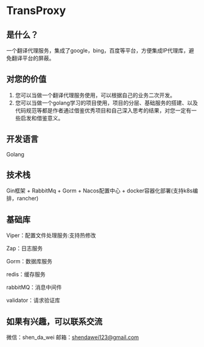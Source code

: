 # TransProxy
## 是什么？ 
一个翻译代理服务，集成了google，bing，百度等平台，方便集成IP代理库，避免翻译平台的屏蔽。
## 对您的价值
1. 您可以当做一个翻译代理服务使用，可以根据自己的业务二次开发。
2. 您可以当做一个golang学习的项目使用，项目的分层、基础服务的搭建、以及代码规范等都是作者通过借鉴优秀项目和自己深入思考的结果，对您一定有一些启发和借鉴意义。
## 开发语言
Golang
## 技术栈
Gin框架 + RabbitMq + Gorm + Nacos配置中心 + docker容器化部署(支持k8s编排，rancher)
## 基础库
Viper：配置文件处理服务:支持热修改

Zap：日志服务

Gorm：数据库服务

redis：缓存服务

rabbitMQ：消息中间件

validator：请求验证库
## 如果有兴趣，可以联系交流
微信：shen_da_wei
邮箱：shendawei123@gmail.com
